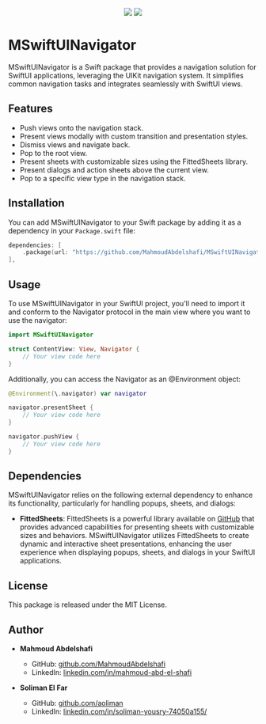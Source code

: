 
<p align="center">
<a href="https://swift.org/package-manager/"><img src="https://img.shields.io/badge/SPM-supported-DE5C43.svg?style=flat"></a>
<a href="https://raw.githubusercontent.com/onevcat/Kingfisher/master/LICENSE"><img src="https://img.shields.io/badge/license-MIT-black"></a>
</p>

# MSwiftUINavigator

MSwiftUINavigator is a Swift package that provides a navigation solution for SwiftUI applications, leveraging the UIKit navigation system. It simplifies common navigation tasks and integrates seamlessly with SwiftUI views.

## Features

- Push views onto the navigation stack.
- Present views modally with custom transition and presentation styles.
- Dismiss views and navigate back.
- Pop to the root view.
- Present sheets with customizable sizes using the FittedSheets library.
- Present dialogs and action sheets above the current view.
- Pop to a specific view type in the navigation stack.

## Installation

You can add MSwiftUINavigator to your Swift package by adding it as a dependency in your `Package.swift` file:

```swift
dependencies: [
    .package(url: "https://github.com/MahmoudAbdelshafi/MSwiftUINavigator.git", .branch("main"))
],
```

## Usage

To use MSwiftUINavigator in your SwiftUI project, you'll need to import it and conform to the Navigator protocol in the main view where you want to use the navigator:

```swift
import MSwiftUINavigator

struct ContentView: View, Navigator {
    // Your view code here
}
```
Additionally, you can access the Navigator as an @Environment object:

```swift
@Environment(\.navigator) var navigator

navigator.presentSheet {
    // Your view code here
}

navigator.pushView {
    // Your view code here
}

```

## Dependencies

MSwiftUINavigator relies on the following external dependency to enhance its functionality, particularly for handling popups, sheets, and dialogs:

- **FittedSheets**: FittedSheets is a powerful library available on [GitHub](https://github.com/gordontucker/FittedSheets) that provides advanced capabilities for presenting sheets with customizable sizes and behaviors. MSwiftUINavigator utilizes FittedSheets to create dynamic and interactive sheet presentations, enhancing the user experience when displaying popups, sheets, and dialogs in your SwiftUI applications.

## License

This package is released under the MIT License.

## Author

- **Mahmoud Abdelshafi**
  - GitHub: [github.com/MahmoudAbdelshafi](https://github.com/MahmoudAbdelshafi)
  - LinkedIn: [linkedin.com/in/mahmoud-abd-el-shafi](https://www.linkedin.com/in/mahmoud-abd-el-shafi/)


- **Soliman El Far**
  - GitHub: [github.com/aoliman](https://github.com/aoliman)
  - LinkedIn: [linkedin.com/in/soliman-yousry-74050a155/](https://www.linkedin.com/in/soliman-yousry-74050a155/)
